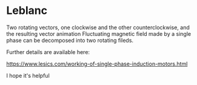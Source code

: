 # Leblanc
Two rotating vectors, one clockwise and the other counterclockwise, and the resulting vector animation
Fluctuating magnetic field made by a single phase can be decomposed into two rotating fileds.

Further details are available here:
 
  https://www.lesics.com/working-of-single-phase-induction-motors.html

I hope it's helpful
